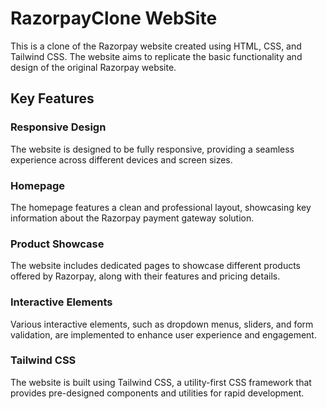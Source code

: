 # RazorpayClone WebSite

This is a clone of the Razorpay website created using HTML, CSS, and Tailwind CSS. The website aims to replicate the basic functionality and design of the original Razorpay website.

## Key Features

### Responsive Design
The website is designed to be fully responsive, providing a seamless experience across different devices and screen sizes.

### Homepage
The homepage features a clean and professional layout, showcasing key information about the Razorpay payment gateway solution.

### Product Showcase
The website includes dedicated pages to showcase different products offered by Razorpay, along with their features and pricing details.

### Interactive Elements
Various interactive elements, such as dropdown menus, sliders, and form validation, are implemented to enhance user experience and engagement.

### Tailwind CSS
The website is built using Tailwind CSS, a utility-first CSS framework that provides pre-designed components and utilities for rapid development.
